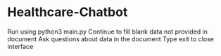 # Healthcare-Chatbot
Run using python3 main.py
Continue to fill blank data not provided in document
Ask questions about data in the document
Type exit to close interface
